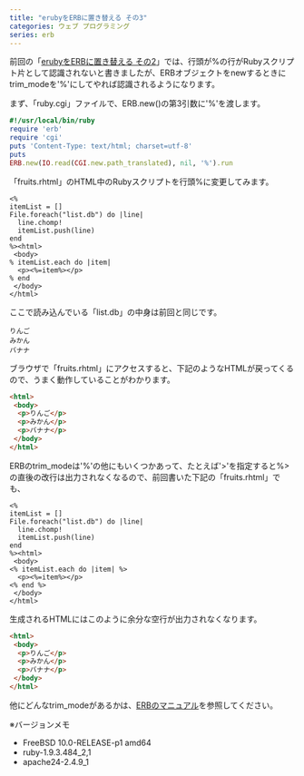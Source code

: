 ```yaml
---
title: "erubyをERBに置き替える その3"
categories: ウェブ プログラミング
series: erb
---
```


前回の「[erubyをERBに置き替える その2](20140223a.html)」では、行頭が%の行がRubyスクリプト片として認識されないと書きましたが、ERBオブジェクトをnewするときにtrim_modeを'%'にしてやれば認識されるようになります。

まず、「ruby.cgi」ファイルで、ERB.new()の第3引数に'%'を渡します。

```ruby
#!/usr/local/bin/ruby
require 'erb'
require 'cgi'
puts 'Content-Type: text/html; charset=utf-8'
puts
ERB.new(IO.read(CGI.new.path_translated), nil, '%').run
```

「fruits.rhtml」のHTML中のRubyスクリプトを行頭%に変更してみます。

```erb
<%
itemList = []
File.foreach("list.db") do |line|
  line.chomp!
  itemList.push(line)
end
%><html>
 <body>
% itemList.each do |item|
  <p><%=item%></p>
% end
 </body>
</html>
```

ここで読み込んでいる「list.db」の中身は前回と同じです。

```plaintext
りんご
みかん
バナナ
```

ブラウザで「fruits.rhtml」にアクセスすると、下記のようなHTMLが戻ってくるので、うまく動作していることがわかります。

```html
<html>
 <body>
  <p>りんご</p>
  <p>みかん</p>
  <p>バナナ</p>
 </body>
</html>
```

ERBのtrim_modeは'%'の他にもいくつかあって、たとえば'>'を指定すると%>の直後の改行は出力されなくなるので、前回書いた下記の「fruits.rhtml」でも、

```erb
<%
itemList = []
File.foreach("list.db") do |line|
  line.chomp!
  itemList.push(line)
end
%><html>
 <body>
<% itemList.each do |item| %>
  <p><%=item%></p>
<% end %>
 </body>
</html>
```

生成されるHTMLにはこのように余分な空行が出力されなくなります。

```html
<html>
 <body>
  <p>りんご</p>
  <p>みかん</p>
  <p>バナナ</p>
 </body>
</html>
```

他にどんなtrim_modeがあるかは、[ERBのマニュアル](https://docs.ruby-lang.org/ja/latest/class/ERB.html)を参照してください。

※バージョンメモ

- FreeBSD 10.0-RELEASE-p1 amd64
- ruby-1.9.3.484_2,1
- apache24-2.4.9_1
